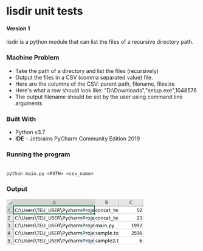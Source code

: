 # lisdir unit tests
#### Version 1
lisdir is a python module that can list the files of a recursive directory path.


### Machine Problem

* Take the path of a directory and list the files (recursively)
* Output the files in a CSV  (comma separated value) file. 
* Here are the columns of the CSV: parent path, filename, filesize
* Here's what a row should look like: "D:\Downloads","setup.exe",1048576
* The output filename should be set by the user using command line arguments


### Built With
* Python v3.7
* <b>IDE</b> - Jetbrains PyCharm Community Edition 2019


### Running the program
```

python main.py <PATH> <csv_name>

```

### Output
![alt text](https://github.com/damiiegregorio/listdir/blob/master/output_image.PNG)
